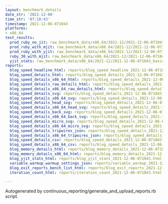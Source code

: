 ```yaml
---
layout: benchmark_details
date_str: '2021-12-06'
time_str: '07:10:43'
timestamp: 2021-12-06-071043
platforms:
- x86_64
test_results:
  prod_ruby_no_jit: raw_benchmark_data/x86_64/2021-12/2021-12-06-071043_basic_benchmark_prod_ruby_no_jit.json
  prod_ruby_with_mjit: raw_benchmark_data/x86_64/2021-12/2021-12-06-071043_basic_benchmark_prod_ruby_with_mjit.json
  prod_ruby_with_yjit: raw_benchmark_data/x86_64/2021-12/2021-12-06-071043_basic_benchmark_prod_ruby_with_yjit.json
  ruby_30_with_mjit: raw_benchmark_data/x86_64/2021-12/2021-12-06-071043_basic_benchmark_ruby_30_with_mjit.json
  yjit_stats: raw_benchmark_data/x86_64/2021-12/2021-12-06-071043_basic_benchmark_yjit_stats.json
reports:
  blog_speed_headline_html: reports/blog_speed_headline_2021-12-06-071043.html
  blog_speed_details_html: reports/blog_speed_details_2021-12-06-071043.html
  blog_speed_details_x86_64_html: reports/blog_speed_details_2021-12-06-071043.x86_64.html
  blog_speed_details_raw_details_html: reports/blog_speed_details_2021-12-06-071043.raw_details.html
  blog_speed_details_x86_64_raw_details_html: reports/blog_speed_details_2021-12-06-071043.x86_64.raw_details.html
  blog_speed_details_svg: reports/blog_speed_details_2021-12-06-071043.svg
  blog_speed_details_x86_64_svg: reports/blog_speed_details_2021-12-06-071043.x86_64.svg
  blog_speed_details_head_svg: reports/blog_speed_details_2021-12-06-071043.head.svg
  blog_speed_details_x86_64_head_svg: reports/blog_speed_details_2021-12-06-071043.x86_64.head.svg
  blog_speed_details_back_svg: reports/blog_speed_details_2021-12-06-071043.back.svg
  blog_speed_details_x86_64_back_svg: reports/blog_speed_details_2021-12-06-071043.x86_64.back.svg
  blog_speed_details_micro_svg: reports/blog_speed_details_2021-12-06-071043.micro.svg
  blog_speed_details_x86_64_micro_svg: reports/blog_speed_details_2021-12-06-071043.x86_64.micro.svg
  blog_speed_details_tripwires_json: reports/blog_speed_details_2021-12-06-071043.tripwires.json
  blog_speed_details_x86_64_tripwires_json: reports/blog_speed_details_2021-12-06-071043.x86_64.tripwires.json
  blog_speed_details_csv: reports/blog_speed_details_2021-12-06-071043.csv
  blog_speed_details_x86_64_csv: reports/blog_speed_details_2021-12-06-071043.x86_64.csv
  blog_memory_details_html: reports/blog_memory_details_2021-12-06-071043.html
  blog_memory_details_x86_64_html: reports/blog_memory_details_2021-12-06-071043.x86_64.html
  blog_yjit_stats_html: reports/blog_yjit_stats_2021-12-06-071043.html
  variable_warmup_warmup_settings_json: reports/variable_warmup_2021-12-06-071043.warmup_settings.json
  blog_exit_reports_bench_list_html: reports/blog_exit_reports_2021-12-06-071043.bench_list.html
  iteration_count_html: reports/iteration_count_2021-12-06-071043.html

---
```

Autogenerated by continuous_reporting/generate_and_upload_reports.rb script.
